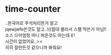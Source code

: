 # time-counter
..한국어로 주석처리한거 알고<br>
jqewjwfe쓴것도 알고..!((절대 몰라서 스펠 막쓴거 아님!!<br>
소스 으어엄청 마니 퍼온것도 아는데ㅔ!<br>
시간이 없었어요..><<br>
히히 잘만든것 같으니까 봐줘요!
